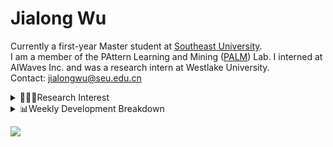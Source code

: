 #  Jialong Wu

Currently a first-year Master student at [Southeast University](https://www.seu.edu.cn/english/).<br>
I am a member of the PAttern Learning and Mining ([PALM](http://palm.seu.edu.cn/home.html)) Lab. I interned at AIWaves Inc. and was a research intern at Westlake University.<br>
Contact: jialongwu@seu.edu.cn
<details><summary>👨🏻‍💻Research Interest</summary>
My current research interests primarily encompass three aspects:

- Exploring the **synergies** between large-scale and small-scale models.
- Investigating the <strong>personalization and interactive</strong> abilities of LLMs.
- Utilizing  <strong>causal inference</strong>  to mitigate bias in conventional NLP tasks.

Recent works:
[Constituency Parsing using LLMs](https://arxiv.org/pdf/2310.19462.pdf), [Agents](https://arxiv.org/pdf/2309.07870.pdf)
</details>

<details><summary>📊Weekly Development Breakdown</summary>

<!--START_SECTION:waka-->

```txt
From: 03 January 2024 - To: 10 January 2024

Total Time: 17 hrs 23 mins

Python       11 hrs 12 mins  ████████████████░░░░░░░░░   64.48 %
Bash         2 hrs 37 mins   ███▓░░░░░░░░░░░░░░░░░░░░░   15.12 %
Other        1 hr 32 mins    ██▒░░░░░░░░░░░░░░░░░░░░░░   08.86 %
Text         43 mins         █░░░░░░░░░░░░░░░░░░░░░░░░   04.21 %
YAML         39 mins         █░░░░░░░░░░░░░░░░░░░░░░░░   03.75 %
```

<!--END_SECTION:waka-->

[![wakatime](https://wakatime.com/badge/user/c6720b29-9431-4a60-bc9d-e1fb2b6bd65f.svg)](https://wakatime.com/@c6720b29-9431-4a60-bc9d-e1fb2b6bd65f)
</details>

![](https://komarev.com/ghpvc/?username=callanwu)
